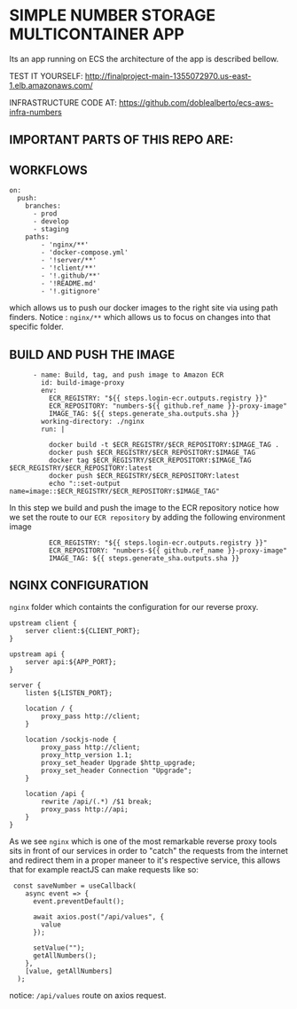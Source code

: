 # SIMPLE NUMBER STORAGE MULTICONTAINER APP

Its an app running on ECS the architecture of the app is described bellow.

TEST IT YOURSELF: http://finalproject-main-1355072970.us-east-1.elb.amazonaws.com/

INFRASTRUCTURE CODE AT: https://github.com/doblealberto/ecs-aws-infra-numbers

## IMPORTANT PARTS OF THIS REPO ARE:

## WORKFLOWS
```
on:
  push:
    branches:
      - prod
      - develop
      - staging
    paths:
        - 'nginx/**'
        - 'docker-compose.yml'
        - '!server/**'
        - '!client/**'
        - '!.github/**'
        - '!README.md'
        - '!.gitignore'
```
which allows us to push our docker images to the right site via using path finders. Notice : `nginx/**` which allows us to focus on changes into that specific folder.
## BUILD AND PUSH THE IMAGE
```
      - name: Build, tag, and push image to Amazon ECR
        id: build-image-proxy
        env:
          ECR_REGISTRY: "${{ steps.login-ecr.outputs.registry }}"
          ECR_REPOSITORY: "numbers-${{ github.ref_name }}-proxy-image"
          IMAGE_TAG: ${{ steps.generate_sha.outputs.sha }}
        working-directory: ./nginx
        run: |
          
          docker build -t $ECR_REGISTRY/$ECR_REPOSITORY:$IMAGE_TAG .
          docker push $ECR_REGISTRY/$ECR_REPOSITORY:$IMAGE_TAG
          docker tag $ECR_REGISTRY/$ECR_REPOSITORY:$IMAGE_TAG $ECR_REGISTRY/$ECR_REPOSITORY:latest
          docker push $ECR_REGISTRY/$ECR_REPOSITORY:latest
          echo "::set-output name=image::$ECR_REGISTRY/$ECR_REPOSITORY:$IMAGE_TAG"
```
In this step we build and push the image to the ECR repository notice how we set the route to our `ECR repository` by adding the following environment 
image 
```
          ECR_REGISTRY: "${{ steps.login-ecr.outputs.registry }}"
          ECR_REPOSITORY: "numbers-${{ github.ref_name }}-proxy-image"
          IMAGE_TAG: ${{ steps.generate_sha.outputs.sha }}
```

## NGINX CONFIGURATION

`nginx` folder which containts the configuration for our reverse proxy.
```
upstream client {
    server client:${CLIENT_PORT};
}

upstream api {
    server api:${APP_PORT};
}

server {
    listen ${LISTEN_PORT};

    location / {
        proxy_pass http://client;
    }

    location /sockjs-node {
        proxy_pass http://client;
        proxy_http_version 1.1;
        proxy_set_header Upgrade $http_upgrade;
        proxy_set_header Connection "Upgrade";
    }

    location /api {
        rewrite /api/(.*) /$1 break;
        proxy_pass http://api;
    }
}
```
As we see `nginx` which is one of the most remarkable reverse proxy tools sits in front of our services in order to 
"catch" the requests from the internet and redirect them in a proper maneer to it's respective service, this allows
that for example reactJS can make requests like so:

```
 const saveNumber = useCallback(
    async event => {
      event.preventDefault();

      await axios.post("/api/values", {
        value
      });

      setValue("");
      getAllNumbers();
    },
    [value, getAllNumbers]
  );
```
notice: `/api/values` route on axios request.
